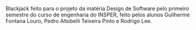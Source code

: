 Blackjack feito para o projeto da matéria Design de Software pelo primeiro semestre do curso de engenharia do INSPER, feito pelos alunos Guilherme Fontana Louro, Pedro Altobelli Teixeira Pinto e Rodrigo Lee.